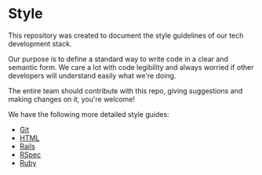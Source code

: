 Style
=====

This repository was created to document the style guidelines of our tech development stack.

Our purpose is to define a standard way to write code in a clear and semantic form. We care a lot with code legibility and always worried if other developers will understand easily what we're doing.

The entire team should contribute with this repo, giving suggestions and making changes on it, you're welcome!

We have the following more detailed style guides:

* [Git](git)
* [HTML](html)
* [Rails](rails)
* [RSpec](rspec)
* [Ruby](ruby)
